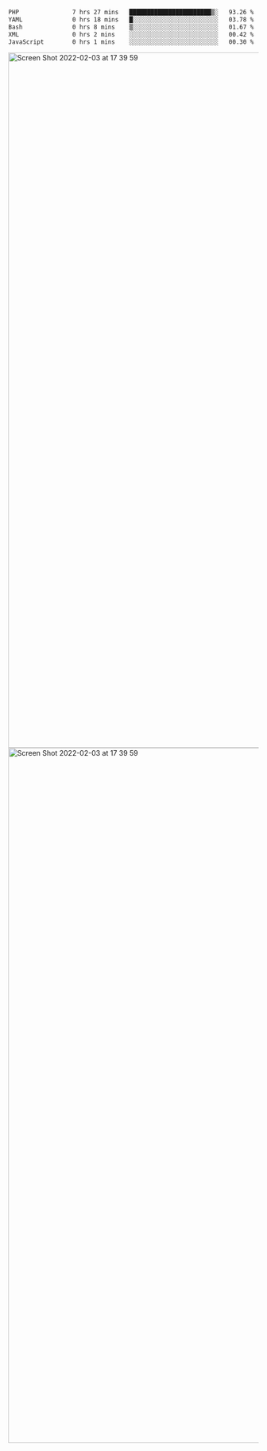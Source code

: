 <!--START_SECTION:waka-->

```txt
PHP               7 hrs 27 mins   ███████████████████████▒░   93.26 %
YAML              0 hrs 18 mins   █░░░░░░░░░░░░░░░░░░░░░░░░   03.78 %
Bash              0 hrs 8 mins    ▒░░░░░░░░░░░░░░░░░░░░░░░░   01.67 %
XML               0 hrs 2 mins    ░░░░░░░░░░░░░░░░░░░░░░░░░   00.42 %
JavaScript        0 hrs 1 mins    ░░░░░░░░░░░░░░░░░░░░░░░░░   00.30 %
```

<!--END_SECTION:waka-->

<img width="1400" alt="Screen Shot 2022-02-03 at 17 39 59" src="https://user-images.githubusercontent.com/45716542/152387304-f2b60485-53a6-4f4b-a818-5cefb1b0c0ae.png">
<img width="1400" alt="Screen Shot 2022-02-03 at 17 39 59" src="https://user-images.githubusercontent.com/45716542/152387273-ea5cdf21-2a45-44da-8bef-00c1763b1d42.png">
